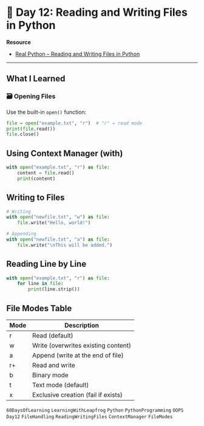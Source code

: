 # 📘 Day 12: Reading and Writing Files in Python

**Resource**  

- [Real Python – Reading and Writing Files in Python](https://realpython.com/read-write-files-python/)

---

## What I Learned

### 🗃 Opening Files

Use the built-in `open()` function:

```python
file = open("example.txt", "r")  # "r" = read mode
print(file.read())
file.close()
```

## Using Context Manager (with)

```python
with open("example.txt", "r") as file:
    content = file.read()
    print(content)
```

## Writing to Files

```python
# Writing
with open("newfile.txt", "w") as file:
    file.write("Hello, world!")

# Appending
with open("newfile.txt", "a") as file:
    file.write("\nThis will be added.")
```

## Reading Line by Line

```python
with open("example.txt", "r") as file:
    for line in file:
        print(line.strip())
```

## File Modes Table

| Mode | Description                          |
|------|--------------------------------------|
| r    | Read (default)                       |
| w    | Write (overwrites existing content)  |
| a    | Append (write at the end of file)    |
| r+   | Read and write                       |
| b    | Binary mode                          |
| t    | Text mode (default)                  |
| x    | Exclusive creation (fail if exists)  |

`60DaysOfLearning` `LearningWithLeapfrog` `Python`  `PythonProgramming` `OOPS` `Day12` `FileHandling` `ReadingWritingFiles` `ContextManager` `FileModes`